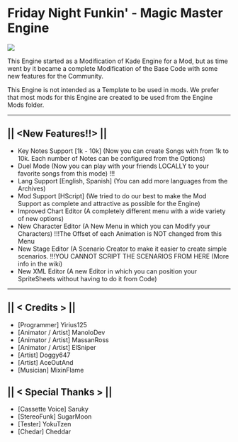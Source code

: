 # Friday Night Funkin' - Magic Master Engine

![](https://github.com/Yirius125/FNF-Magic-Master-Engine-MAIN/blob/main/docs/img/MagicTitle.jpg)

This Engine started as a Modification of Kade Engine for a Mod, but as time went by it became a complete Modification of the Base Code with some new features for the Community.

This Engine is not intended as a Template to be used in mods.
We prefer that most mods for this Engine are created to be used from the Engine Mods folder.

_____________________________________

## || <New Features!!> ||
* Key Notes Support [1k - 10k] (Now you can create Songs with from 1k to 10k. Each number of Notes can be configured from the Options)
* Duel Mode (Now you can play with your friends LOCALLY to your favorite songs from this mode) !!!
* Lang Support [English, Spanish] (You can add more languages from the Archives)
* Mod Support [HScript] (We tried to do our best to make the Mod Support as complete and attractive as possible for the Engine)
* Improved Chart Editor (A completely different menu with a wide variety of new options)
* New Character Editor (A New Menu in which you can Modify your Characters) !!!The Offset of each Animation is NOT changed from this Menu
* New Stage Editor (A Scenario Creator to make it easier to create simple scenarios. !!!YOU CANNOT SCRIPT THE SCENARIOS FROM HERE (More info in the wiki)
* New XML Editor (A new Editor in which you can position your SpriteSheets without having to do it from Code)

_____________________________________

## || < Credits > ||
* [Programmer] Yirius125
* [Animator / Artist] ManoloDev
* [Animator / Artist] MassanRoss
* [Animator / Artist] ElSniper
* [Artist] Doggy647
* [Artist] AceOutAnd
* [Musician] MixinFlame

## || < Special Thanks > ||
* [Cassette Voice] Saruky
* [StereoFunk] SugarMoon
* [Tester] YokuTzen
* [Chedar] Cheddar
